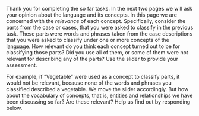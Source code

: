 Thank you for completing the so far tasks. In the next two pages we will ask your opinion about the language and its concepts. In this page we are concerned with the _relevance_ of each concept. Specifically, consider the parts from the case or cases, that you were asked to classify in the previous task. These parts were words and phrases taken from the case descriptions that you were asked to classify under one or more concepts of the language. How relevant do you think each concept turned out to be for classifying those parts? Did you use all of them, or some of them were not relevant for describing any of the parts? Use the slider to provide your assessment.

For example, if “Vegetable” were used as a concept to classify parts, it would not be relevant, because none of the words and phrases you classified described a vegetable. We move the slider accordingly. But how about the vocabulary of concepts, that is, entities and relationships we have been discussing so far? Are these relevant? Help us find out by responding below.